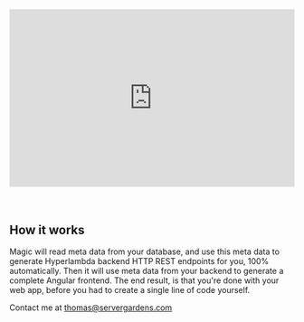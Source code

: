 <div style="position:relative; padding-bottom:56.25%; padding-top:30px; height:0; overflow:hidden;margin-top:4rem;margin-bottom:4rem;">
<iframe width="560" height="315" style="position:absolute; top:0; left:0; width:100%; height:100%;" src="https://www.youtube.com/embed/B72cFXb5khI" frameborder="0" allow="accelerometer; autoplay; encrypted-media; gyroscope; picture-in-picture" allowfullscreen></iframe>
</div>

## How it works

Magic will read meta data from your database, and use this meta data to generate Hyperlambda
backend HTTP REST endpoints for you, 100% automatically. Then it will use meta data from
your backend to generate a complete Angular frontend. The end result, is that you're
done with your web app, before you had to create a single line of code yourself.

Contact me at [thomas@servergardens.com](mailto:thomas@servergardens.com)
